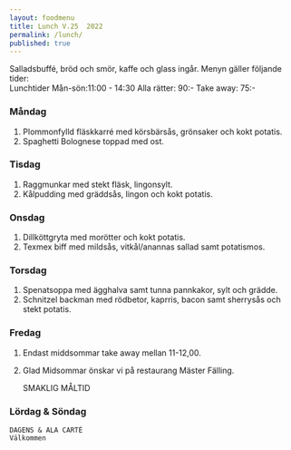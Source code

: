 ```yaml
---
layout: foodmenu
title: Lunch V.25  2022
permalink: /lunch/
published: true
---
```

Salladsbuffé, bröd och smör, kaffe och glass ingår.
Menyn gäller följande tider:  
Lunchtider  Mån-sön:11:00 - 14:30
Alla rätter: 90:- Take away: 75:-
                                
### Måndag
1. Plommonfylld fläskkarré med körsbärsås, grönsaker och kokt potatis.
2. Spaghetti Bolognese toppad med ost.

### Tisdag
1. Raggmunkar med stekt fläsk, lingonsylt.
2. Kålpudding med gräddsås, lingon och kokt potatis.

### Onsdag
1. Dillköttgryta med morötter och kokt potatis.
2. Texmex biff med mildsås, vitkål/anannas sallad samt potatismos.

### Torsdag
1. Spenatsoppa med ägghalva samt tunna pannkakor, sylt och grädde. 
2. Schnitzel backman med rödbetor, kaprris, bacon samt sherrysås och stekt potatis.

### Fredag  
1. Endast middsommar take away mellan 11-12,00.
2. Glad Midsommar önskar vi på restaurang Mäster Fälling.

   SMAKLIG MÅLTID
  
  ### Lördag & Söndag 
    DAGENS & ALA CARTÈ
    Välkommen
    
       
    

   
    
   
     

